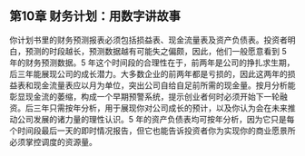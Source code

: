 ## 第10章 财务计划：用数字讲故事

你计划书里的财务预测报表必须包括损益表、现金流量表及资产负债表。投资者明白，预测的时段越长，预测数据越有可能失之偏颇，因此，他们一般愿意看到 5 年的财务预测数据。5 年这个时间段的合理性在于，前两年是公司的挣扎求生期，后三年能展现公司的成长潜力。大多数企业的前两年都是亏损的，因此这两年的损益表和现金流量表应以月为单位，突出公司自给自足前所需的现金量。按月分析能彰显现金流的萎缩，构成一个早期预警系统，提示创业者何时必须开始下一轮融资。后三年只需按年分析，用于展现你对公司成长的预计，以及你认为会在未来推动公司发展的诸力量的理性认识。5 年的资产负债表均可按年分析，因为它只是每个时间段最后一天的即时情况报告，但它也能告诉投资者你为实现你的商业愿景所必须掌控调度的资源量。